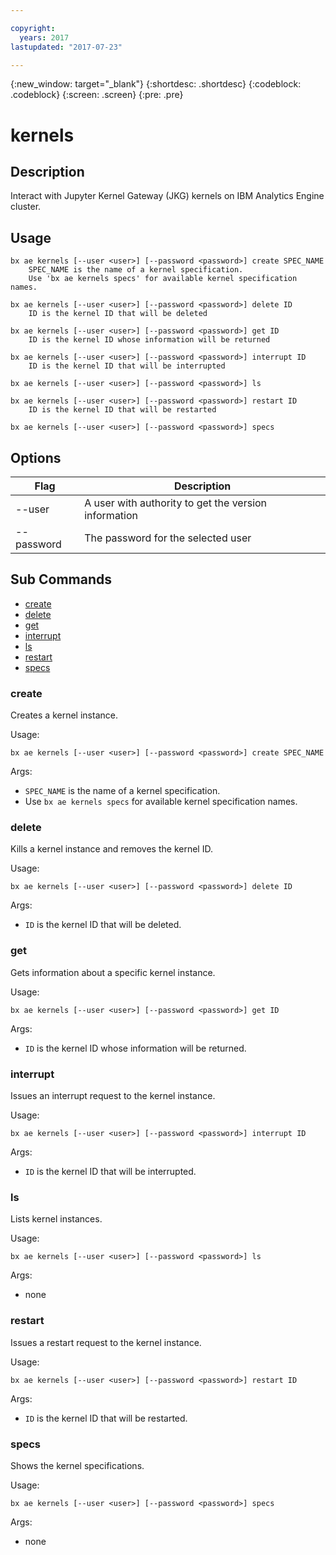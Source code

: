 ```yaml
---

copyright:
  years: 2017
lastupdated: "2017-07-23"

---
```


<!-- Attribute definitions -->
{:new_window: target="_blank"}
{:shortdesc: .shortdesc}
{:codeblock: .codeblock}
{:screen: .screen}
{:pre: .pre}

# kernels
## Description
Interact with Jupyter Kernel Gateway (JKG) kernels on IBM Analytics Engine cluster.

## Usage

``` 
bx ae kernels [--user <user>] [--password <password>] create SPEC_NAME
    SPEC_NAME is the name of a kernel specification.
    Use 'bx ae kernels specs' for available kernel specification names.

bx ae kernels [--user <user>] [--password <password>] delete ID
    ID is the kernel ID that will be deleted

bx ae kernels [--user <user>] [--password <password>] get ID
    ID is the kernel ID whose information will be returned

bx ae kernels [--user <user>] [--password <password>] interrupt ID
    ID is the kernel ID that will be interrupted

bx ae kernels [--user <user>] [--password <password>] ls  

bx ae kernels [--user <user>] [--password <password>] restart ID
    ID is the kernel ID that will be restarted

bx ae kernels [--user <user>] [--password <password>] specs
```

## Options
Flag       | Description
---------- |  ----------------------------------------------------
--user     | A user with authority to get the version information
--password | The password for the selected user

## Sub Commands
- [create](#create)
- [delete](#delete)
- [get](#get)
- [interrupt](#interrupt)
- [ls](#ls)
- [restart](#restart)
- [specs](#specs)

### create

Creates a kernel instance.

Usage:

```
bx ae kernels [--user <user>] [--password <password>] create SPEC_NAME
```

Args:

- `SPEC_NAME` is the name of a kernel specification.
- Use `bx ae kernels specs` for available kernel specification names.


### delete

Kills a kernel instance and removes the kernel ID.

Usage:

```
bx ae kernels [--user <user>] [--password <password>] delete ID
```

Args:

- `ID` is the kernel ID that will be deleted.

### get

Gets information about a specific kernel instance.

Usage:

```
bx ae kernels [--user <user>] [--password <password>] get ID
```

Args:

- `ID` is the kernel ID whose information will be returned.

### interrupt

Issues an interrupt request to the kernel instance.

Usage:

```
bx ae kernels [--user <user>] [--password <password>] interrupt ID
```

Args:

- `ID` is the kernel ID that will be interrupted.

### ls

Lists kernel instances.

Usage:

```
bx ae kernels [--user <user>] [--password <password>] ls
``` 

Args:

- none 

### restart

Issues a restart request to the kernel instance.

Usage:

```
bx ae kernels [--user <user>] [--password <password>] restart ID
```
Args:

- `ID` is the kernel ID that will be restarted.

### specs

Shows the kernel specifications.

Usage:

```
bx ae kernels [--user <user>] [--password <password>] specs
```
 
Args:

- none 
